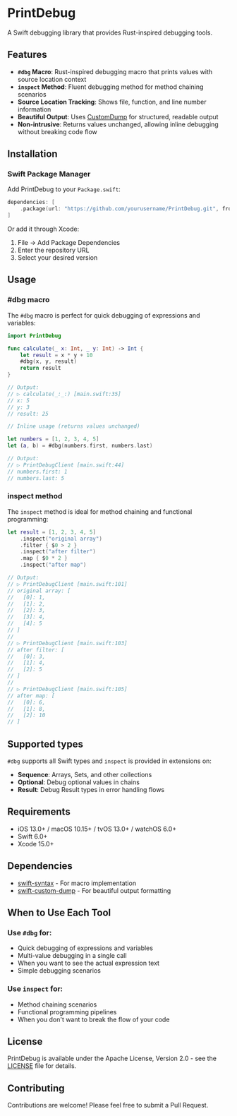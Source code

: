 # PrintDebug

A Swift debugging library that provides Rust-inspired debugging tools.

## Features

- **`#dbg` Macro**: Rust-inspired debugging macro that prints values with source location context
- **`inspect` Method**: Fluent debugging method for method chaining scenarios
- **Source Location Tracking**: Shows file, function, and line number information
- **Beautiful Output**: Uses [CustomDump](https://github.com/pointfreeco/swift-custom-dump) for structured, readable output
- **Non-intrusive**: Returns values unchanged, allowing inline debugging without breaking code flow

## Installation

### Swift Package Manager

Add PrintDebug to your `Package.swift`:

```swift
dependencies: [
    .package(url: "https://github.com/yourusername/PrintDebug.git", from: "X.X.X")
]
```

Or add it through Xcode:
1. File → Add Package Dependencies
2. Enter the repository URL
3. Select your desired version

## Usage

### #dbg macro

The `#dbg` macro is perfect for quick debugging of expressions and variables:

```swift
import PrintDebug

func calculate(_ x: Int, _ y: Int) -> Int {
    let result = x * y + 10
    #dbg(x, y, result)
    return result
}

// Output:
// ▷ calculate(_:_:) [main.swift:35]
// x: 5
// y: 3
// result: 25

// Inline usage (returns values unchanged)

let numbers = [1, 2, 3, 4, 5]
let (a, b) = #dbg(numbers.first, numbers.last)

// Output:
// ▷ PrintDebugClient [main.swift:44]
// numbers.first: 1
// numbers.last: 5
```

### inspect method

The `inspect` method is ideal for method chaining and functional programming:

```swift
let result = [1, 2, 3, 4, 5]
    .inspect("original array")
    .filter { $0 > 2 }
    .inspect("after filter")
    .map { $0 * 2 }
    .inspect("after map")

// Output:
// ▷ PrintDebugClient [main.swift:101]
// original array: [
//   [0]: 1,
//   [1]: 2,
//   [2]: 3,
//   [3]: 4,
//   [4]: 5
// ]
//
// ▷ PrintDebugClient [main.swift:103]
// after filter: [
//   [0]: 3,
//   [1]: 4,
//   [2]: 5
// ]
//
// ▷ PrintDebugClient [main.swift:105]
// after map: [
//   [0]: 6,
//   [1]: 8,
//   [2]: 10
// ]
```

## Supported types

`#dbg` supports all Swift types and `inspect` is provided in extensions on:

- **Sequence**: Arrays, Sets, and other collections
- **Optional**: Debug optional values in chains
- **Result**: Debug Result types in error handling flows

## Requirements

- iOS 13.0+ / macOS 10.15+ / tvOS 13.0+ / watchOS 6.0+
- Swift 6.0+
- Xcode 15.0+

## Dependencies

- [swift-syntax](https://github.com/swiftlang/swift-syntax) - For macro implementation
- [swift-custom-dump](https://github.com/pointfreeco/swift-custom-dump) - For beautiful output formatting

## When to Use Each Tool

### Use `#dbg` for:
- Quick debugging of expressions and variables
- Multi-value debugging in a single call
- When you want to see the actual expression text
- Simple debugging scenarios

### Use `inspect` for:
- Method chaining scenarios
- Functional programming pipelines
- When you don't want to break the flow of your code

## License

PrintDebug is available under the Apache License, Version 2.0 - see the [LICENSE](LISCENCE) file for details.

## Contributing

Contributions are welcome! Please feel free to submit a Pull Request.
